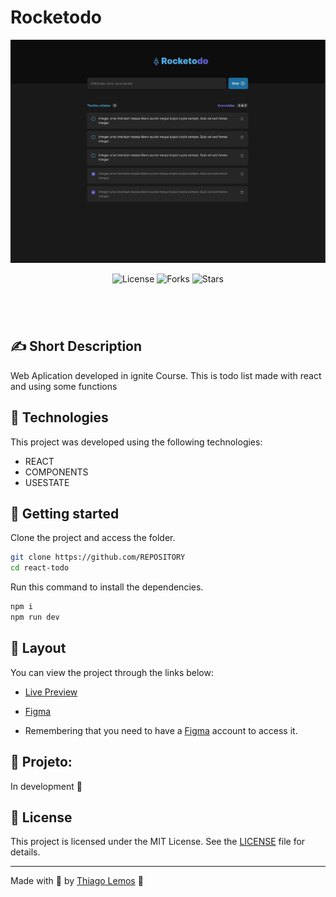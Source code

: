 # Rocketodo

<p align="center">
  <img alt="Desktop" src=".github/desktop.png">
  <!-- <img alt="Calculadora" src=".github/mobile.png"> -->
</p>

<p align="center">
  <img  src="https://img.shields.io/static/v1?label=license&message=MIT&color=131313&labelColor=323A46" alt="License">
  
  <img src="https://img.shields.io/github/forks/thiagolemosdev/react-todo?label=forks&message=MIT&color=131313&labelColor=323A46" alt="Forks">

<img src="https://img.shields.io/github/stars/thiagolemosdev/react-todo?label=stars&message=MIT&color=131313&labelColor=323A46" alt="Stars">

</p>

<h1 align="center">
<!--     <img alt="my-onix" title="my-onix-web" src=".github/preview.gif" /> -->
</h1>

<br>

## ✍ Short Description

Web Aplication developed in ignite Course. This is todo list made with react and using some functions

## 🧪 Technologies

This project was developed using the following technologies:

- REACT
- COMPONENTS
- USESTATE

## 🚀 Getting started

Clone the project and access the folder.

```bash
git clone https://github.com/REPOSITORY
cd react-todo
```

Run this command to install the dependencies.

```bash
npm i
npm run dev
```

## 🔖 Layout

You can view the project through the links below:

- [Live Preview](https://reactodo.thiagolemos.tech/)

- [Figma](<https://www.figma.com/file/X7DhRHqg40bbXvuwbA31oi/ToDo-List-(Copy)?node-id=43%3A88>)

- Remembering that you need to have a [Figma](http://figma.com/) account to access it.

## 🚧 Projeto:

In development 🚧

<!-- ## 🎨 Inspiração:
Figma: https://www.figma.com/file/2A51gQJCk5V6LxcIh2en0b/HBO-Max-Redesign-Web-App-(Community) -->

## 📝 License

This project is licensed under the MIT License. See the [LICENSE](LICENSE) file for details.

---

Made with 💙 by [Thiago Lemos](https://www.thiagolemos.tech) 👋
